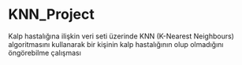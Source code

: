 # KNN_Project
Kalp hastalığına ilişkin veri seti üzerinde KNN (K-Nearest Neighbours) algoritmasını kullanarak bir kişinin kalp hastalığının olup olmadığını öngörebilme çalışması
